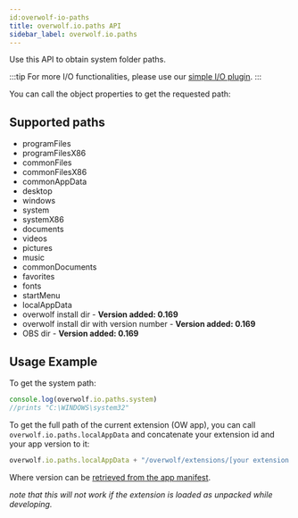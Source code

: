 ```yaml
---
id:overwolf-io-paths
title: overwolf.io.paths API
sidebar_label: overwolf.io.paths
---
```


Use this API to obtain system folder paths.

:::tip
 For more I/O functionalities, please use our [simple I/O plugin](../topics/simple-io-plugin).
:::

You can call the object properties to get the requested path:

## Supported paths

* programFiles
* programFilesX86
* commonFiles
* commonFilesX86
* commonAppData
* desktop
* windows
* system
* systemX86
* documents
* videos
* pictures
* music
* commonDocuments
* favorites
* fonts
* startMenu
* localAppData
* overwolf install dir - **Version added: 0.169**
* overwolf install dir with version number - **Version added: 0.169**
* OBS dir - **Version added: 0.169**

## Usage Example

To get the system path:

```js
console.log(overwolf.io.paths.system)
//prints "C:\WINDOWS\system32"
```

To get the full path of the current extension (OW app), you can call `overwolf.io.paths.localAppData` and concatenate your extension id and your app version to it:

```javascript
overwolf.io.paths.localAppData + "/overwolf/extensions/[your extension id]/[version]"
```
Where version can be [retrieved from the app manifest](overwolf-extension-current#getmanifestcallback).

_note that this will not work if the extension is loaded as unpacked while developing._


